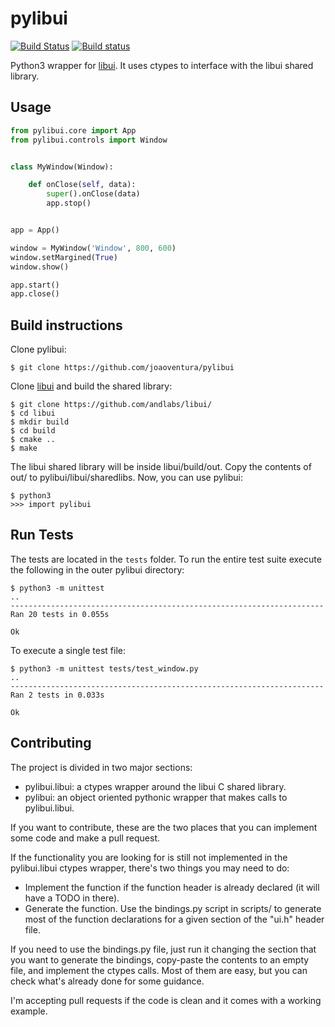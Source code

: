 # pylibui

[![Build Status](https://travis-ci.org/joaoventura/pylibui.svg)](https://travis-ci.org/joaoventura/pylibui)
[![Build status](https://ci.appveyor.com/api/projects/status/2tyxngp7iqacbo07/branch/master?svg=true)](https://ci.appveyor.com/project/waghanza/pylibui/branch/master)

Python3 wrapper for [libui](https://github.com/andlabs/libui/). It uses ctypes 
to interface with the libui shared library.


## Usage

```python    
from pylibui.core import App
from pylibui.controls import Window


class MyWindow(Window):

    def onClose(self, data):
        super().onClose(data)
        app.stop()


app = App()

window = MyWindow('Window', 800, 600)
window.setMargined(True)
window.show()

app.start()
app.close()
```


## Build instructions

Clone pylibui:

    $ git clone https://github.com/joaoventura/pylibui

Clone [libui](https://github.com/andlabs/libui/) and build the shared library: 

    $ git clone https://github.com/andlabs/libui/
    $ cd libui
    $ mkdir build
    $ cd build
    $ cmake ..
    $ make

The libui shared library will be inside libui/build/out. Copy the contents of out/ 
to pylibui/libui/sharedlibs. Now, you can use pylibui:

    $ python3
    >>> import pylibui


## Run Tests

The tests are located in the `tests` folder. To run the entire test suite 
execute the following in the outer pylibui directory: 

    $ python3 -m unittest
    ..
    ----------------------------------------------------------------------
    Ran 20 tests in 0.055s
    
    Ok

To execute a single test file:
 
    $ python3 -m unittest tests/test_window.py
    ..
    ----------------------------------------------------------------------
    Ran 2 tests in 0.033s
    
    Ok
    

## Contributing

The project is divided in two major sections:

* pylibui.libui: a ctypes wrapper around the libui C shared library. 
* pylibui: an object oriented pythonic wrapper that makes calls to pylibui.libui.
 
If you want to contribute, these are the two places that you can implement some
code and make a pull request. 

If the functionality you are looking for is still not implemented in the 
pylibui.libui ctypes wrapper, there's two things you may need to do:

* Implement the function if the function header is already declared (it will have
a TODO in there).
* Generate the function. Use the bindings.py script in scripts/ to generate most 
of the function declarations for a given section of the "ui.h" header file. 
 
If you need to use the bindings.py file, just run it changing the section that 
you want to generate the bindings, copy-paste the contents to an empty file, and
implement the ctypes calls. Most of them are easy, but you can check what's already
done for some guidance.

I'm accepting pull requests if the code is clean and it comes with a working example.
